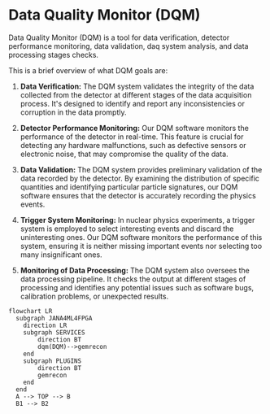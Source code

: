 # Data Quality Monitor (DQM)

Data Quality Monitor (DQM) is a tool for data verification, 
detector performance monitoring, data validation, daq system analysis, 
and data processing stages checks. 


This is a brief overview of what DQM goals are:

1. **Data Verification:** The DQM system validates the integrity of the data collected from the detector at different stages of the data acquisition process. It's designed to identify and report any inconsistencies or corruption in the data promptly.

2. **Detector Performance Monitoring:** Our DQM software monitors the performance of the detector in real-time. This feature is crucial for detecting any hardware malfunctions, such as defective sensors or electronic noise, that may compromise the quality of the data.

3. **Data Validation:** The DQM system provides preliminary validation of the data recorded by the detector. By examining the distribution of specific quantities and identifying particular particle signatures, our DQM software ensures that the detector is accurately recording the physics events.

4. **Trigger System Monitoring:** In nuclear physics experiments, a trigger system is employed to select interesting events and discard the uninteresting ones. Our DQM software monitors the performance of this system, ensuring it is neither missing important events nor selecting too many insignificant ones.

5. **Monitoring of Data Processing:** The DQM system also oversees the data processing pipeline. It checks the output at different stages of processing and identifies any potential issues such as software bugs, calibration problems, or unexpected results.


```mermaid
flowchart LR
  subgraph JANA4ML4FPGA
    direction LR
    subgraph SERVICES
        direction BT
        dqm(DQM)-->gemrecon
    end
    subgraph PLUGINS
        direction BT
        gemrecon
    end
  end
  A --> TOP --> B
  B1 --> B2
```